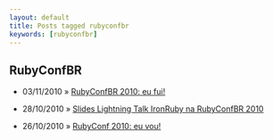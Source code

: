 ```yaml
---
layout: default
title: Posts tagged rubyconfbr
keywords: [rubyconfbr]
---
```

<h2 class="category">RubyConfBR</h2>
<ul class="posts">
<li>
<p>
<span class="date">03/11/2010</span> &raquo;
<a href="/blog/rubyconfbr-2010-eu-fui">RubyConfBR 2010: eu fui!</a>
</p>
</li>
<li>
<p>
<span class="date">28/10/2010</span> &raquo;
<a href="/blog/slides-lightning-talk-ironruby-na-rubyconfbr-2010">Slides Lightning Talk IronRuby na RubyConfBR 2010</a>
</p>
</li>
<li>
<p>
<span class="date">26/10/2010</span> &raquo;
<a href="/blog/rubyconf-2010-eu-vou">RubyConf 2010: eu vou!</a>
</p>
</li>
</ul>
